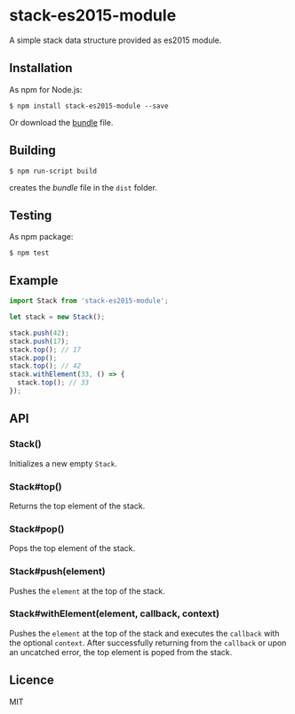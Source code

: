 # stack-es2015-module
A simple stack data structure provided as es2015 module.

## Installation

As npm for Node.js:

```
$ npm install stack-es2015-module --save
```

Or download the [bundle](https://raw.githubusercontent.com/onsetsu/stack-es2015-module/master/dist/stack-es2015-modules.js) file.

## Building

```
$ npm run-script build
```

creates the *bundle* file in the `dist` folder.

## Testing

As npm package:

```
$ npm test
```

## Example

```js
import Stack from 'stack-es2015-module';

let stack = new Stack();

stack.push(42);
stack.push(17);
stack.top(); // 17
stack.pop();
stack.top(); // 42
stack.withElement(33, () => {
  stack.top(); // 33
});
```

## API

### Stack()

Initializes a new empty `Stack`.

### Stack#top()

Returns the top element of the stack.

### Stack#pop()

Pops the top element of the stack.

### Stack#push(element)

Pushes the `element` at the top of the stack.

### Stack#withElement(element, callback, context)

Pushes the `element` at the top of the stack and executes the `callback` with the optional `context`.
After successfully returning from the `callback` or upon an uncatched error, the top element is poped from the stack.

## Licence

MIT
